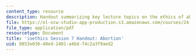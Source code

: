 ```yaml
---
content_type: resource
description: Handout summarizing key lecture topics on the ethics of abortion.
file: https://ol-ocw-studio-app-production.s3.amazonaws.com/courses/24-06j-bioethics-spring-2009/0853e03640ed2401a4bdf4c2a3f9aed2_MIT24_06Js09_handout08.pdf
file_type: application/pdf
resourcetype: Document
title: 'ioethics Session 7 Handout: Abortion'
uid: 0853e036-40ed-2401-a4bd-f4c2a3f9aed2
---
```

